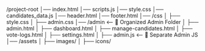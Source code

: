 /project-root
│── index.html
│── scripts.js
│── style.css
│── candidates_data.js
│── header.html
│── footer.html
│── /css
│   ├── style.css
│   ├── admin.css
│── /admin          <-- 🔹 Organized Admin Folder
│   ├── admin.html
│   ├── dashboard.html
│   ├── manage-candidates.html
│   ├── vote-logs.html
│   ├── settings.html
│   ├── admin.js    <-- 🔹 Separate Admin JS
│── /assets
│   ├── images/
│   ├── icons/
